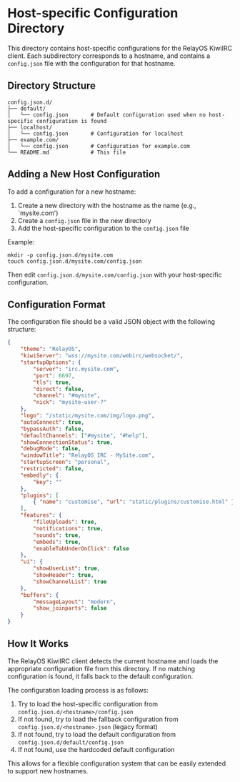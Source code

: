 # Host-specific Configuration Directory

This directory contains host-specific configurations for the RelayOS KiwiIRC client. Each subdirectory corresponds to a hostname, and contains a `config.json` file with the configuration for that hostname.

## Directory Structure

```
config.json.d/
├── default/
│   └── config.json       # Default configuration used when no host-specific configuration is found
├── localhost/
│   └── config.json       # Configuration for localhost
├── example.com/
│   └── config.json       # Configuration for example.com
└── README.md             # This file
```

## Adding a New Host Configuration

To add a configuration for a new hostname:

1. Create a new directory with the hostname as the name (e.g., `mysite.com')
2. Create a `config.json` file in the new directory
3. Add the host-specific configuration to the `config.json` file

Example:

```
mkdir -p config.json.d/mysite.com
touch config.json.d/mysite.com/config.json
```

Then edit `config.json.d/mysite.com/config.json` with your host-specific configuration.

## Configuration Format

The configuration file should be a valid JSON object with the following structure:

```json
{
    "theme": "RelayOS",
    "kiwiServer": "wss://mysite.com/webirc/websocket/",
    "startupOptions": {
        "server": "irc.mysite.com",
        "port": 6697,
        "tls": true,
        "direct": false,
        "channel": "#mysite",
        "nick": "mysite-user-?"
    },
    "logo": "/static/mysite.com/img/logo.png",
    "autoConnect": true,
    "bypassAuth": false,
    "defaultChannels": ["#mysite", "#help"],
    "showConnectionStatus": true,
    "debugMode": false,
    "windowTitle": "RelayOS IRC - MySite.com",
    "startupScreen": "personal",
    "restricted": false,
    "embedly": {
        "key": ""
    },
    "plugins": [
        { "name": "customise", "url": "static/plugins/customise.html" }
    ],
    "features": {
        "fileUploads": true,
        "notifications": true,
        "sounds": true,
        "embeds": true,
        "enableTabUnderOnClick": false
    },
    "ui": {
        "showUserList": true,
        "showHeader": true,
        "showChannelList": true
    },
    "buffers": {
        "messageLayout": "modern",
        "show_joinparts": false
    }
}
```

## How It Works

The RelayOS KiwiIRC client detects the current hostname and loads the appropriate configuration file from this directory. If no matching configuration is found, it falls back to the default configuration.

The configuration loading process is as follows:

1. Try to load the host-specific configuration from `config.json.d/<hostname>/config.json`
2. If not found, try to load the fallback configuration from `config.json.d/<hostname>.json` (legacy format)
3. If not found, try to load the default configuration from `config.json.d/default/config.json`
4. If not found, use the hardcoded default configuration

This allows for a flexible configuration system that can be easily extended to support new hostnames.
